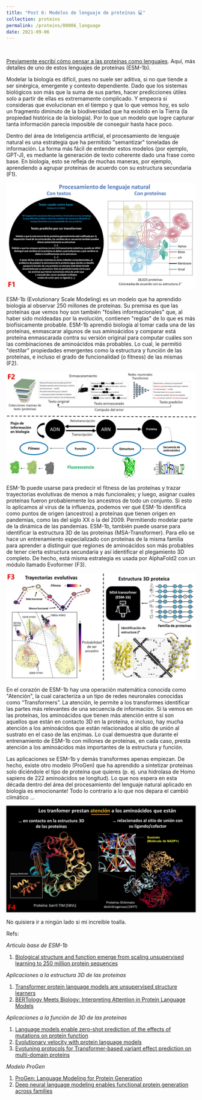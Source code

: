 ```yaml
---
title: "Post 6: Modelos de lenguaje de proteínas 💻"
collection: proteins
permalink: /proteins/00006_language
date: 2021-09-06
---
```


&nbsp;

[Previamente escribí cómo pensar a las proteínas como lenguajes](https://miangoar.github.io/proteins/00004_think). Aquí, más detalles de uno de estos lenguajes de proteínas (ESM-1b).

Modelar la biología es difícil, pues no suele ser aditiva, si no que tiende a ser sinérgica, emergente y contexto dependiente. Dado que los sistemas biológicos son más que la suma de sus partes, hacer predicciones útiles solo a partir de ellas es extremamente complicado. Y empeora si consideras que evolucionan en el tiempo y que lo que vemos hoy, es solo un fragmento diminuto de la biodiversidad que ha existido en la Tierra (la propiedad histórica de la biología). Por lo que un modelo que logre capturar tanta información parecía imposible de conseguir hasta hace poco. 

Dentro del área de Inteligencia artificial, el procesamiento de lenguaje natural es una estrategia que ha permitido "semantizar" toneladas de información. La forma más fácil de entender estos modelos (por ejemplo, GPT-J), es mediante la generación de texto coherente dado una frase como base. En biología, esto se refleja de muchas maneras, por ejemplo, aprendiendo a agrupar proteínas de acuerdo con su estructura secundaria (F1).

![img](/images/proteins/00006_text.jpg)

ESM-1b (Evolutionary Scale Modeling) es un modelo que ha aprendido biología al observar 250 millones de proteínas. Su premisa es que las proteínas que vemos hoy son también "fósiles informacionales" que, al haber sido moldeadas por la evolución, contienen "reglas" de lo que es más biofísicamente probable. ESM-1b aprendió biología al tomar cada una de las proteínas, enmascarar algunos de sus aminoácidos y comparar está proteína enmascarada contra su versión original para computar cuáles son las combinaciones de aminoácidos más probables. Lo cual, le permitió "destilar" propiedades emergentes como la estructura y función de las proteínas, e incluso el grado de funcionalidad (o fitness) de las mismas (F2). 

![img](/images/proteins/00006_pipe.jpg)

ESM-1b puede usarse para predecir el fitness de las proteínas y trazar trayectorias evolutivas de menos a más funcionales; y luego, asignar cuales proteínas fueron probablemente los ancestros de todo un conjunto. Si esto lo aplicamos al virus de la influenza, podemos ver qué ESM-1b identifica como puntos de origen (ancestros) a proteínas que tienen origen en pandemias, como las del siglo XX o la del 2009. Permitiendo modelar parte de la dinámica de las pandemias. ESM-1b, también puede usarse para identificar la estructura 3D de las proteínas (MSA-Transformer). Para ello se hace un entrenamiento especializado con proteínas de la misma familia para aprender a distinguir que regiones de aminoácidos son más probables de tener cierta estructura secundaria y así identificar el plegamiento 3D completo. De hecho, está misma estrategia es usada por AlphaFold2 con un módulo llamado Evoformer (F3).

![img](/images/proteins/00006_space.jpg)

En el corazón de ESM-1b hay una operación matemática conocida como "Atención", la cual caracteriza a un tipo de redes neuronales conocidas como “Transformers”. La atención, le permite a los transformes identificar las partes más relevantes de una secuencia de información. Si la vemos en las proteínas, los aminoácidos que tienen más atención entre si son aquellos que están en contacto 3D en la proteína, e incluso, hay mucha atención a los aminoácidos que están relacionados al sitio de unión al sustrato en el caso de las enzimas. Lo cual demuestra que durante el entrenamiento de ESM-1b con millones de proteínas, en cada caso, presta atención a los aminoácidos más importantes de la estructura y función. 

Las aplicaciones se ESM-1b y demás transformes apenas empiezan. De hecho, existe otro modelo (ProGen) que ha aprendido a sintetizar proteínas solo diciéndole el tipo de proteína que quieres (p. ej. una hidrolasa de Homo sapiens de 222 aminoácidos se longitud). Lo que nos espera en esta década dentro del área del procesamiento del lenguaje natural aplicado en biología es emocionante! Todo lo contrario a lo que nos depara el cambió climático ... 

![img](/images/proteins/00006_fold.jpg)

No quisiera ir a ningún lado si mi increíble toalla.



Refs:

*Articulo base de ESM-1b*

1. [Biological structure and function emerge from scaling unsupervised learning to 250 million protein sequences](https://www.pnas.org/content/118/15/e2016239118)

*Aplicaciones a la estructura 3D de las proteínas*

1. [Transformer protein language models are unsupervised structure learners](https://www.biorxiv.org/content/10.1101/2020.12.15.422761v1)
2. [BERTology Meets Biology: Interpreting Attention in Protein Language Models](https://arxiv.org/abs/2006.15222)

*Aplicaciones a la función de 3D de las proteínas*

1. [Language models enable zero-shot prediction of the effects of mutations on protein function](https://www.biorxiv.org/content/10.1101/2021.07.09.450648v1)
2. [Evolutionary velocity with protein language models](https://www.biorxiv.org/content/10.1101/2021.06.07.447389v1)
3. [Evotuning protocols for Transformer-based variant effect prediction on multi-domain proteins](https://www.biorxiv.org/content/10.1101/2021.03.05.434175v2)

*Modelo ProGen*

1. [ProGen: Language Modeling for Protein Generation](https://www.biorxiv.org/content/10.1101/2020.03.07.982272v2)
2. [Deep neural language modeling enables functional protein generation across families](https://www.biorxiv.org/content/10.1101/2021.07.18.452833v1)
